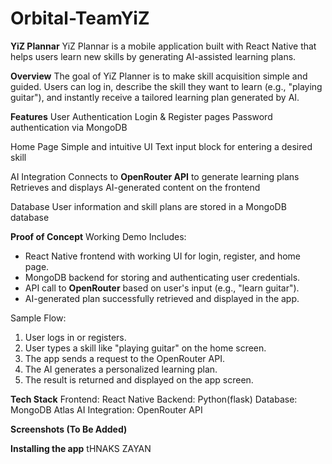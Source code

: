 # Orbital-TeamYiZ
**YiZ Plannar**
YiZ Plannar is a mobile application built with React Native that helps users learn new skills by generating AI-assisted learning plans.

**Overview**
The goal of YiZ Planner is to make skill acquisition simple and guided. Users can log in, describe the skill they want to learn (e.g., "playing guitar"), and instantly receive a tailored learning plan generated by AI.


**Features**
User Authentication
      Login & Register pages
      Password authentication via MongoDB

Home Page
  		Simple and intuitive UI
  		Text input block for entering a desired skill

AI Integration
  		Connects to **OpenRouter API** to generate learning plans
  		Retrieves and displays AI-generated content on the frontend

Database
User information and skill plans are stored in a MongoDB database


**Proof of Concept**
Working Demo Includes:
- React Native frontend with working UI for login, register, and home page.
- MongoDB backend for storing and authenticating user credentials.
- API call to **OpenRouter** based on user's input (e.g., "learn guitar").
- AI-generated plan successfully retrieved and displayed in the app.

Sample Flow:
1. User logs in or registers.
2. User types a skill like "playing guitar" on the home screen.
3. The app sends a request to the OpenRouter API.
4. The AI generates a personalized learning plan.
5. The result is returned and displayed on the app screen.


**Tech Stack**
Frontend:  React Native
Backend: Python(flask)
Database: MongoDB Atlas
AI Integration: OpenRouter API


**Screenshots (To Be Added)**


**Installing the app**
tHNAKS ZAYAN
